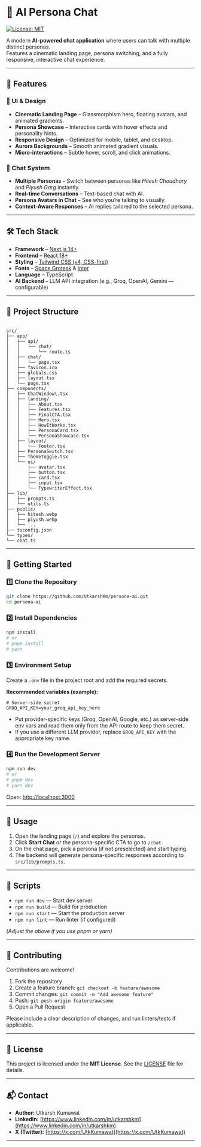 
# 🤖 AI Persona Chat

[![License: MIT](https://img.shields.io/badge/License-MIT-yellow.svg)](https://opensource.org/licenses/MIT)

A modern **AI-powered chat application** where users can talk with multiple distinct personas.  
Features a cinematic landing page, persona switching, and a fully responsive, interactive chat experience.

---

## 📌 Features

### 🎨 UI & Design
- **Cinematic Landing Page** – Glassmorphism hero, floating avatars, and animated gradients.
- **Persona Showcase** – Interactive cards with hover effects and personality hints.
- **Responsive Design** – Optimized for mobile, tablet, and desktop.
- **Aurora Backgrounds** – Smooth animated gradient visuals.
- **Micro-interactions** – Subtle hover, scroll, and click animations.

### 💬 Chat System
- **Multiple Personas** – Switch between personas like *Hitesh Choudhary* and *Piyush Garg* instantly.
- **Real-time Conversations** – Text-based chat with AI.
- **Persona Avatars in Chat** – See who you’re talking to visually.
- **Context-Aware Responses** – AI replies tailored to the selected persona.

---

## 🛠️ Tech Stack

- **Framework** – [Next.js 14+](https://nextjs.org/)
- **Frontend** – [React 18+](https://react.dev/)
- **Styling** – [Tailwind CSS (v4, CSS-first)](https://tailwindcss.com/)
- **Fonts** – [Space Grotesk](https://fonts.google.com/specimen/Space+Grotesk) & [Inter](https://fonts.google.com/specimen/Inter)
- **Language** – TypeScript
- **AI Backend** – LLM API integration (e.g., Groq, OpenAI, Gemini — configurable)

---

## 📂 Project Structure

```

src/
├── app/
│   ├── api/
│   │   └── chat/
│   │       └── route.ts
│   ├── chat/
│   │   └── page.tsx
│   ├── favicon.ico
│   ├── globals.css
│   ├── layout.tsx
│   └── page.tsx
├── components/
│   ├── ChatWindow\.tsx
│   ├── landing/
│   │   ├── About.tsx
│   │   ├── Features.tsx
│   │   ├── FinalCTA.tsx
│   │   ├── Hero.tsx
│   │   ├── HowItWorks.tsx
│   │   ├── PersonaCard.tsx
│   │   └── PersonaShowcase.tsx
│   ├── layout/
│   │   └── Footer.tsx
│   ├── PersonaSwitch.tsx
│   ├── ThemeToggle.tsx
│   └── ui/
│       ├── avatar.tsx
│       ├── button.tsx
│       ├── card.tsx
│       ├── input.tsx
│       └── TypewriterEffect.tsx
├── lib/
│   ├── prompts.ts
│   └── utils.ts
├── public/
│   ├── hitesh.webp
│   ├── piyush.webp
│   └── ...
├── tsconfig.json
└── types/
└── chat.ts

```

---

## 🚀 Getting Started

### 1️⃣ Clone the Repository
```bash
git clone https://github.com/UtkarshKm/persona-ai.git
cd persona-ai
````



### 2️⃣ Install Dependencies

```bash
npm install
# or
# pnpm install
# yarn
```

### 3️⃣ Environment Setup

Create a `.env` file in the project root and add the required secrets.

**Recommended variables (example):**

```env
# Server-side secret 
GROQ_API_KEY=your_groq_api_key_here

```

* Put provider-specific keys (Groq, OpenAI, Google, etc.) as server-side env vars and read them only from the API route to keep them secret.
* If you use a different LLM provider, replace `GROQ_API_KEY` with the appropriate key name.

### 4️⃣ Run the Development Server

```bash
npm run dev
# or
# pnpm dev
# yarn dev
```

Open: [http://localhost:3000](http://localhost:3000)

---

## 🎯 Usage

1. Open the landing page (`/`) and explore the personas.
2. Click **Start Chat** or the persona-specific CTA to go to `/chat`.
3. On the chat page, pick a persona (if not preselected) and start typing.
4. The backend will generate persona-specific responses according to `src/lib/prompts.ts`.

---

## 🔧 Scripts

* `npm run dev` — Start dev server
* `npm run build` — Build for production
* `npm run start` — Start the production server
* `npm run lint` — Run linter (if configured)

*(Adjust the above if you use pnpm or yarn)*

---



## 🤝 Contributing

Contributions are welcome!

1. Fork the repository
2. Create a feature branch: `git checkout -b feature/awesome`
3. Commit changes: `git commit -m "Add awesome feature"`
4. Push: `git push origin feature/awesome`
5. Open a Pull Request

Please include a clear description of changes, and run linters/tests if applicable.

---

## 📄 License

This project is licensed under the **MIT License**. See the [LICENSE](./LICENSE) file for details.

---

## 📬 Contact

* **Author:** Utkarsh Kumawat
* **LinkedIn:** [https://www.linkedin.com/in/utkarshkm](https://www.linkedin.com/in/utkarshkm)
* **X (Twitter):** [https://x.com/UtkKumawat](https://x.com/UtkKumawat)

---
